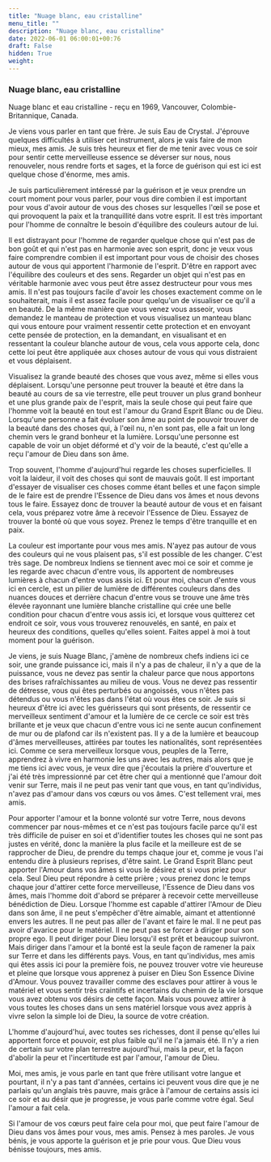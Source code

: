 ```yaml
---
title: "Nuage blanc, eau cristalline"
menu_title: ""
description: "Nuage blanc, eau cristalline"
date: 2022-06-01 06:00:01+00:76
draft: False
hidden: True
weight:
---
```

### Nuage blanc, eau cristalline

Nuage blanc et eau cristalline - reçu en 1969, Vancouver, Colombie-Britannique, Canada.

Je viens vous parler en tant que frère. Je suis Eau de Crystal. J'éprouve quelques difficultés à utiliser cet instrument, alors je vais faire de mon mieux, mes amis. Je suis très heureux et fier de me tenir avec vous ce soir pour sentir cette merveilleuse essence se déverser sur nous, nous renouveler, nous rendre forts et sages, et la force de guérison qui est ici est quelque chose d'énorme, mes amis.

Je suis particulièrement intéressé par la guérison et je veux prendre un court moment pour vous parler, pour vous dire combien il est important pour vous d'avoir autour de vous des choses sur lesquelles l'œil se pose et qui provoquent la paix et la tranquillité dans votre esprit. Il est très important pour l'homme de connaître le besoin d'équilibre des couleurs autour de lui.

Il est distrayant pour l'homme de regarder quelque chose qui n'est pas de bon goût et qui n'est pas en harmonie avec son esprit, donc je veux vous faire comprendre combien il est important pour vous de choisir des choses autour de vous qui apportent l'harmonie de l'esprit. D'être en rapport avec l'équilibre des couleurs et des sens. Regarder un objet qui n'est pas en véritable harmonie avec vous peut être assez destructeur pour vous mes amis. Il n'est pas toujours facile d'avoir les choses exactement comme on le souhaiterait, mais il est assez facile pour quelqu'un de visualiser ce qu'il a en beauté. De la même manière que vous venez vous asseoir, vous demandez le manteau de protection et vous visualisez un manteau blanc qui vous entoure pour vraiment ressentir cette protection et en envoyant cette pensée de protection, en la demandant, en visualisant et en ressentant la couleur blanche autour de vous, cela vous apporte cela, donc cette loi peut être appliquée aux choses autour de vous qui vous distraient et vous déplaisent. 

Visualisez la grande beauté des choses que vous avez, même si elles vous déplaisent. Lorsqu'une personne peut trouver la beauté et être dans la beauté au cours de sa vie terrestre, elle peut trouver un plus grand bonheur et une plus grande paix de l'esprit, mais la seule chose qui peut faire que l'homme voit la beauté en tout est l'amour du Grand Esprit Blanc ou de Dieu. Lorsqu'une personne a fait évoluer son âme au point de pouvoir trouver de la beauté dans des choses qui, à l'œil nu, n'en sont pas, elle a fait un long chemin vers le grand bonheur et la lumière. Lorsqu'une personne est capable de voir un objet déformé et d'y voir de la beauté, c'est qu'elle a reçu l'amour de Dieu dans son âme.

Trop souvent, l'homme d'aujourd'hui regarde les choses superficielles. Il voit la laideur, il voit des choses qui sont de mauvais goût. Il est important d'essayer de visualiser ces choses comme étant belles et une façon simple de le faire est de prendre l'Essence de Dieu dans vos âmes et nous devons tous le faire. Essayez donc de trouver la beauté autour de vous et en faisant cela, vous préparez votre âme à recevoir l'Essence de Dieu. Essayez de trouver la bonté où que vous soyez. Prenez le temps d'être tranquille et en paix.

La couleur est importante pour vous mes amis. N'ayez pas autour de vous des couleurs qui ne vous plaisent pas, s'il est possible de les changer. C'est très sage. De nombreux Indiens se tiennent avec moi ce soir et comme je les regarde avec chacun d'entre vous, ils apportent de nombreuses lumières à chacun d'entre vous assis ici. Et pour moi, chacun d'entre vous ici en cercle, est un pilier de lumière de différentes couleurs dans des nuances douces et derrière chacun d'entre vous se trouve une âme très élevée rayonnant une lumière blanche cristalline qui crée une belle condition pour chacun d'entre vous assis ici, et lorsque vous quitterez cet endroit ce soir, vous vous trouverez renouvelés, en santé, en paix et heureux des conditions, quelles qu'elles soient. Faites appel à moi à tout moment pour la guérison.

Je viens, je suis Nuage Blanc, j'amène de nombreux chefs indiens ici ce soir, une grande puissance ici, mais il n'y a pas de chaleur, il n'y a que de la puissance, vous ne devez pas sentir la chaleur parce que nous apportons des brises rafraîchissantes au milieu de vous. Vous ne devez pas ressentir de détresse, vous qui êtes perturbés ou angoissés, vous n'êtes pas détendus ou vous n'êtes pas dans l'état où vous êtes ce soir. Je suis si heureux d'être ici avec les guérisseurs qui sont présents, de ressentir ce merveilleux sentiment d'amour et la lumière de ce cercle ce soir est très brillante et je veux que chacun d'entre vous ici ne sente aucun confinement de mur ou de plafond car ils n'existent pas. Il y a de la lumière et beaucoup d'âmes merveilleuses, attirées par toutes les nationalités, sont représentées ici. Comme ce sera merveilleux lorsque vous, peuples de la Terre, apprendrez à vivre en harmonie les uns avec les autres, mais alors que je me tiens ici avec vous, je veux dire que j'écoutais la prière d'ouverture et j'ai été très impressionné par cet être cher qui a mentionné que l'amour doit venir sur Terre, mais il ne peut pas venir tant que vous, en tant qu'individus, n'avez pas d'amour dans vos cœurs ou vos âmes. C'est tellement vrai, mes amis.

Pour apporter l'amour et la bonne volonté sur votre Terre, nous devons commencer par nous-mêmes et ce n'est pas toujours facile parce qu'il est très difficile de puiser en soi et d'identifier toutes les choses qui ne sont pas justes en vérité, donc la manière la plus facile et la meilleure est de se rapprocher de Dieu, de prendre du temps chaque jour et, comme je vous l'ai entendu dire à plusieurs reprises, d'être saint. Le Grand Esprit Blanc peut apporter l'Amour dans vos âmes si vous le désirez et si vous priez pour cela. Seul Dieu peut répondre à cette prière ; vous prenez donc le temps chaque jour d'attirer cette force merveilleuse, l'Essence de Dieu dans vos âmes, mais l'homme doit d'abord se préparer à recevoir cette merveilleuse bénédiction de Dieu. Lorsque l'homme est capable d'attirer l'Amour de Dieu dans son âme, il ne peut s'empêcher d'être aimable, aimant et attentionné envers les autres. Il ne peut pas aller de l'avant et faire le mal. Il ne peut pas avoir d'avarice pour le matériel. Il ne peut pas se forcer à diriger pour son propre ego. Il peut diriger pour Dieu lorsqu'il est prêt et beaucoup suivront. Mais diriger dans l'amour et la bonté est la seule façon de ramener la paix sur Terre et dans les différents pays. Vous, en tant qu'individus, mes amis qui êtes assis ici pour la première fois, ne pouvez trouver votre vie heureuse et pleine que lorsque vous apprenez à puiser en Dieu Son Essence Divine d'Amour. Vous pouvez travailler comme des esclaves pour attirer à vous le matériel et vous sentir très craintifs et incertains du chemin de la vie lorsque vous avez obtenu vos désirs de cette façon. Mais vous pouvez attirer à vous toutes les choses dans un sens matériel lorsque vous avez appris à vivre selon la simple loi de Dieu, la source de votre création.

L'homme d'aujourd'hui, avec toutes ses richesses, dont il pense qu'elles lui apportent force et pouvoir, est plus faible qu'il ne l'a jamais été. Il n'y a rien de certain sur votre plan terrestre aujourd'hui, mais la peur, et la façon d'abolir la peur et l'incertitude est par l'amour, l'amour de Dieu.

Moi, mes amis, je vous parle en tant que frère utilisant votre langue et pourtant, il n'y a pas tant d'années, certains ici peuvent vous dire que je ne parlais qu'un anglais très pauvre, mais grâce à l'amour de certains assis ici ce soir et au désir que je progresse, je vous parle comme votre égal. Seul l'amour a fait cela.

Si l'amour de vos cœurs peut faire cela pour moi, que peut faire l'amour de Dieu dans vos âmes pour vous, mes amis. Pensez à mes paroles. Je vous bénis, je vous apporte la guérison et je prie pour vous. Que Dieu vous bénisse toujours, mes amis.
